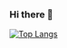 ### Hi there 👋

[![Top Langs](https://github-readme-stats.vercel.app/api/top-langs/?username=HellSpy)](https://github.com/HellSpy/github-readme-stats)
